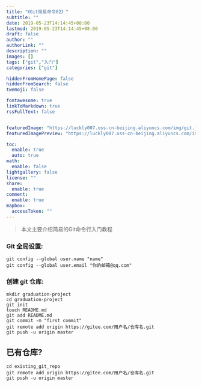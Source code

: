 ```yaml
---
title: "《Git简易命令02》"
subtitle: ""
date: 2019-05-23T14:14:45+08:00
lastmod: 2019-05-23T14:14:45+08:00
draft: false
author: ""
authorLink: ""
description: ""
images: []
tags: ["git","入门"]
categories: ["git"]

hiddenFromHomePage: false
hiddenFromSearch: false
twemoji: false

fontawesome: true
linkToMarkdown: true
rssFullText: false


featuredImage: "https://luckly007.oss-cn-beijing.aliyuncs.com/img/git.jpg"
featuredImagePreview: "https://luckly007.oss-cn-beijing.aliyuncs.com/img/git.jpg"

toc:
  enable: true
  auto: true
math:
  enable: false
lightgallery: false
license: ""
share:
  enable: true
comment:
  enable: true
mapbox:
  accessToken: ""
---
```




> 本文主要介绍简易的Git命令行入门教程

<!--more-->

### Git 全局设置:

```
git config --global user.name "name"
git config --global user.email "你的邮箱@qq.com"
```

### 创建 git 仓库:

```
mkdir graduation-project
cd graduation-project
git init
touch README.md
git add README.md
git commit -m "first commit"
git remote add origin https://gitee.com/用户名/仓库名.git
git push -u origin master
```

## 已有仓库?

```
cd existing_git_repo
git remote add origin https://gitee.com/用户名/仓库名.git
git push -u origin master
```